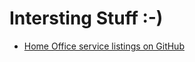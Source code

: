 # Intersting Stuff :-)

- [Home Office service listings on GitHub](https://ukhomeoffice.github.io/coe/service-list)
